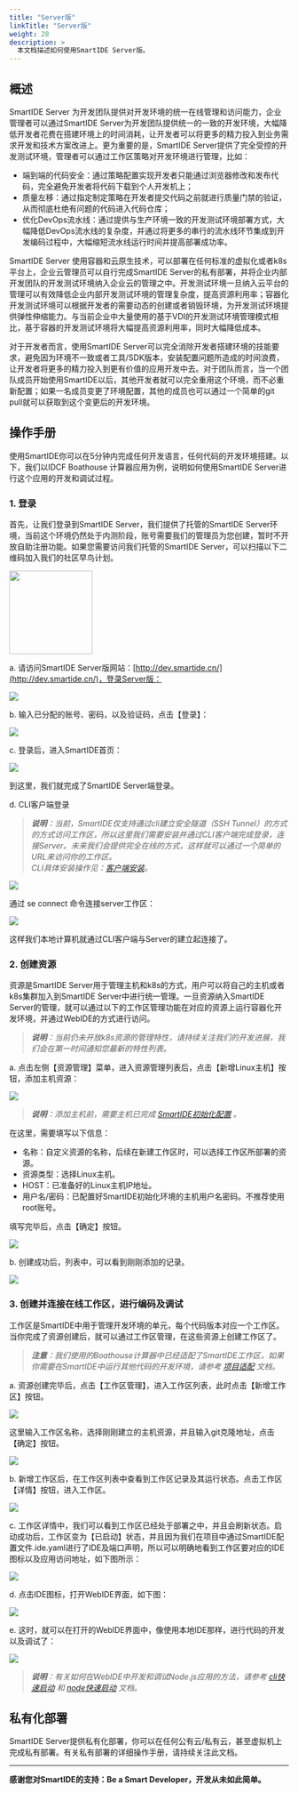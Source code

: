 ```yaml
---
title: "Server版"
linkTitle: "Server版"
weight: 28
description: >
  本文档描述如何使用SmartIDE Server版。
---
```


## 概述
SmartIDE Server 为开发团队提供对开发环境的统一在线管理和访问能力，企业管理者可以通过SmartIDE Server为开发团队提供统一的一致的开发环境，大幅降低开发者花费在搭建环境上的时间消耗，让开发者可以将更多的精力投入到业务需求开发和技术方案改进上。更为重要的是，SmartIDE Server提供了完全受控的开发测试环境，管理者可以通过工作区策略对开发环境进行管理，比如：
- 端到端的代码安全：通过策略配置实现开发者只能通过浏览器修改和发布代码，完全避免开发者将代码下载到个人开发机上；
- 质量左移：通过指定制定策略在开发者提交代码之前就进行质量门禁的验证，从而彻底杜绝有问题的代码进入代码仓库；
- 优化DevOps流水线：通过提供与生产环境一致的开发测试环境部署方式，大幅降低DevOps流水线的复杂度，并通过将更多的串行的流水线环节集成到开发编码过程中，大幅缩短流水线运行时间并提高部署成功率。

SmartIDE Server 使用容器和云原生技术，可以部署在任何标准的虚拟化或者k8s平台上，企业云管理员可以自行完成SmartIDE Server的私有部署，并将企业内部开发团队的开发测试环境纳入企业云的管理之中。开发测试环境一旦纳入云平台的管理可以有效降低企业内部开发测试环境的管理复杂度，提高资源利用率；容器化开发测试环境可以根据开发者的需要动态的创建或者销毁环境，为开发测试环境提供弹性伸缩能力。与当前企业中大量使用的基于VDI的开发测试环境管理模式相比，基于容器的开发测试环境将大幅提高资源利用率，同时大幅降低成本。

对于开发者而言，使用SmartIDE Server可以完全消除开发者搭建环境的技能要求，避免因为环境不一致或者工具/SDK版本，安装配置问题所造成的时间浪费，让开发者将更多的精力投入到更有价值的应用开发中去。对于团队而言，当一个团队成员开始使用SmartIDE以后，其他开发者就可以完全重用这个环境，而不必重新配置；如果一名成员变更了环境配置，其他的成员也可以通过一个简单的git pull就可以获取到这个变更后的开发环境。

## 操作手册
使用SmartIDE你可以在5分钟内完成任何开发语言，任何代码的开发环境搭建。以下，我们以IDCF Boathouse 计算器应用为例，说明如何使用SmartIDE Server进行这个应用的开发和调试过程。

###  1. 登录
首先，让我们登录到SmartIDE Server，我们提供了托管的SmartIDE Server环境，当前这个环境仍然处于内测阶段，账号需要我们的管理员为您创建，暂时不开放自助注册功能。如果您需要访问我们托管的SmartIDE Server，可以扫描以下二维码加入我们的社区早鸟计划。

<img src="../../images/smartide-s-qrcode.png" width="150px">

a. 请访问SmartIDE Server版网站：[http://dev.smartide.cn/](http://dev.smartide.cn/)，登录Server版：

![](images/server-001.png)

b. 输入已分配的账号、密码，以及验证码，点击【登录】：

![](images/server-003.png)

c. 登录后，进入SmartIDE首页：

![](images/server-005.png)

到这里，我们就完成了SmartIDE Server端登录。

d. CLI客户端登录
> <i>**说明**：当前，SmartIDE仅支持通过cli建立安全隧道（SSH Tunnel）的方式的方式访问工作区，所以这里我们需要安装并通过CLI客户端完成登录，连接Server。未来我们会提供完全在线的方式，这样就可以通过一个简单的URL来访问你的工作区。<br>CLI具体安装操作见：[客户端安装](../../install)。</i>

![](images/server-020.png)

通过 se connect 命令连接server工作区：

![](images/server-006.png)

这样我们本地计算机就通过CLI客户端与Server的建立起连接了。


###  2. 创建资源

资源是SmartIDE Server用于管理主机和k8s的方式，用户可以将自己的主机或者k8s集群加入到SmartIDE Server中进行统一管理。一旦资源纳入SmartIDE Server的管理，就可以通过以下的工作区管理功能在对应的资源上运行容器化开发环境，并通过WebIDE的方式进行访问。

> <i>**说明**：当前仍未开放k8s资源的管理特性，请持续关注我们的开发进展，我们会在第一时间通知您最新的特性列表。</i>

a. 点击左侧【资源管理】菜单，进入资源管理列表后，点击【新增Linux主机】按钮，添加主机资源：

![](images/server-007.png)

> <i>**说明**：添加主机前，需要主机已完成 [SmartIDE初始化配置](https://smartide.cn/zh/docs/install/docker-install-linux/) 。</i>


在这里，需要填写以下信息：
- 名称：自定义资源的名称，后续在新建工作区时，可以选择工作区所部署的资源。
- 资源类型：选择Linux主机。
- HOST：已准备好的Linux主机IP地址。
- 用户名/密码：已配置好SmartIDE初始化环境的主机用户名密码。不推荐使用root账号。

填写完毕后，点击【确定】按钮。

![](images/server-009.png)

b. 创建成功后，列表中，可以看到刚刚添加的记录。

![](images/server-011.png)

###  3. 创建并连接在线工作区，进行编码及调试

工作区是SmartIDE中用于管理开发环境的单元，每个代码版本对应一个工作区。当你完成了资源创建后，就可以通过工作区管理，在这些资源上创建工作区了。

> <i>**注意**：我们使用的Boathouse计算器中已经适配了SmartIDE工作区，如果你需要在SmartIDE中运行其他代码的开发环境，请参考 [项目适配](../manual/adaption/) 文档。</i>

a. 资源创建完毕后，点击【工作区管理】，进入工作区列表，此时点击【新增工作区】按钮。

![](images/server-013.png)

这里输入工作区名称，选择刚刚建立的主机资源，并且输入git克隆地址，点击【确定】按钮。

![](images/server-015.png)

b. 新增工作区后，在工作区列表中查看到工作区记录及其运行状态。点击工作区【详情】按钮，进入工作区。

![](images/server-017.png)

c. 工作区详情中，我们可以看到工作区已经处于部署之中，并且会刷新状态。启动成功后，工作区变为【已启动】状态，并且因为我们在项目中通过SmartIDE配置文件.ide.yaml进行了IDE及端口声明，所以可以明确地看到工作区要对应的IDE图标以及应用访问地址，如下图所示：

![](images/server-019.png)

d. 点击IDE图标，打开WebIDE界面，如下图：

![](images/server-023.png)

e. 这时，就可以在打开的WebIDE界面中，像使用本地IDE那样，进行代码的开发以及调试了：

![](images/server-025.png)

> <i>**说明**：有关如何在WebIDE中开发和调试Node.js应用的方法，请参考 [cli快速启动](../../quickstart/cli) 和 [node快速启动](../../quickstart/node) 文档。</i>

## 私有化部署
SmartIDE Server提供私有化部署，你可以在任何公有云/私有云，甚至虚拟机上完成私有部署。有关私有部署的详细操作手册，请持续关注此文档。

---
**感谢您对SmartIDE的支持：Be a Smart Developer，开发从未如此简单。**
